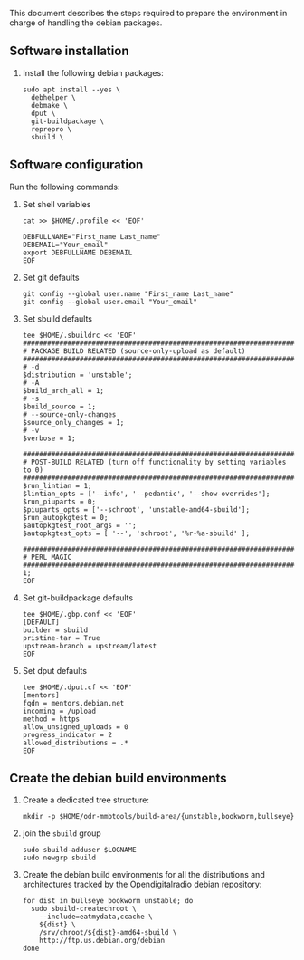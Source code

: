 This document describes the steps required to prepare
the environment in charge of handling the debian packages.

## Software installation

1. Install the following debian packages:
   ```
   sudo apt install --yes \
     debhelper \
     debmake \
     dput \
     git-buildpackage \
     reprepro \
     sbuild \
   ```

## Software configuration

Run the following commands:
1. Set shell variables
   ```
   cat >> $HOME/.profile << 'EOF'

   DEBFULLNAME="First_name Last_name"
   DEBEMAIL="Your_email"
   export DEBFULLNAME DEBEMAIL
   EOF
   ```
1. Set git defaults
   ```
   git config --global user.name "First_name Last_name"
   git config --global user.email "Your_email"
   ```
1. Set sbuild defaults
   ```
   tee $HOME/.sbuildrc << 'EOF'
   ##############################################################################
   # PACKAGE BUILD RELATED (source-only-upload as default)
   ##############################################################################
   # -d
   $distribution = 'unstable';
   # -A
   $build_arch_all = 1;
   # -s
   $build_source = 1;
   # --source-only-changes
   $source_only_changes = 1;
   # -v
   $verbose = 1;

   ##############################################################################
   # POST-BUILD RELATED (turn off functionality by setting variables to 0)
   ##############################################################################
   $run_lintian = 1;
   $lintian_opts = ['--info', '--pedantic', '--show-overrides'];
   $run_piuparts = 0;
   $piuparts_opts = ['--schroot', 'unstable-amd64-sbuild'];
   $run_autopkgtest = 0;
   $autopkgtest_root_args = '';
   $autopkgtest_opts = [ '--', 'schroot', '%r-%a-sbuild' ];

   ##############################################################################
   # PERL MAGIC
   ##############################################################################
   1;
   EOF
   ```
1. Set git-buildpackage defaults
   ```
   tee $HOME/.gbp.conf << 'EOF'
   [DEFAULT]
   builder = sbuild
   pristine-tar = True
   upstream-branch = upstream/latest
   EOF
   ```
1. Set dput defaults
   ```
   tee $HOME/.dput.cf << 'EOF'
   [mentors]
   fqdn = mentors.debian.net
   incoming = /upload
   method = https
   allow_unsigned_uploads = 0
   progress_indicator = 2
   allowed_distributions = .*
   EOF
   ```

## Create the debian build environments

1. Create a dedicated tree structure:
   ```
   mkdir -p $HOME/odr-mmbtools/build-area/{unstable,bookworm,bullseye}
   ```
1. join the `sbuild` group
   ```
   sudo sbuild-adduser $LOGNAME
   sudo newgrp sbuild
   ```
1. Create the debian build environments for all the distributions and architectures tracked by the Opendigitalradio debian repository:
   ```
   for dist in bullseye bookworm unstable; do
     sudo sbuild-createchroot \
       --include=eatmydata,ccache \
       ${dist} \
       /srv/chroot/${dist}-amd64-sbuild \
       http://ftp.us.debian.org/debian
   done
   ```
